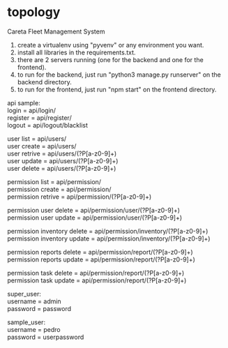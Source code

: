 # topology
Careta Fleet Management System

1. create a virtualenv using "pyvenv" or any environment you want.
2. install all libraries in the requirements.txt.
3. there are 2 servers running (one for the backend and one for the frontend).
4. to run for the backend, just run "python3 manage.py runserver" on the backend directory.
5. to run for the frontend, just run "npm start" on the frontend directory.



api sample:  
login = api/login/    
register = api/register/  
logout = api/logout/blacklist  

user list = api/users/  
user create = api/users/  
user retrive = api/users/(?P<format>[a-z0-9]+)  
user update = api/users/(?P<format>[a-z0-9]+)  
user delete = api/users/(?P<format>[a-z0-9]+)  
  
permission list = api/permission/  
permission create = api/permission/  
permission retrive = api/permission/(?P<format>[a-z0-9]+)  

permission user delete = api/permission/user/(?P<format>[a-z0-9]+)  
permission user update = api/permission/user/(?P<format>[a-z0-9]+)  
  
permission inventory delete = api/permission/inventory/(?P<format>[a-z0-9]+)  
permission inventory update = api/permission/inventory/(?P<format>[a-z0-9]+)  
 
permission reports delete = api/permission/report/(?P<format>[a-z0-9]+)  
permission reports update = api/permission/report/(?P<format>[a-z0-9]+)  
  
permission task delete = api/permission/report/(?P<format>[a-z0-9]+)  
permission task update = api/permission/report/(?P<format>[a-z0-9]+)  
  
super_user:  
username = admin  
password = password  
  
sample_user:  
username = pedro  
password = userpassword  

